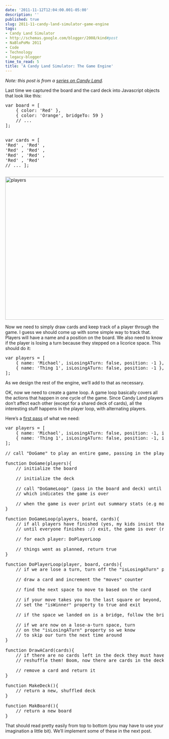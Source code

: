 ```yaml
---
date: '2011-11-12T12:04:00.001-05:00'
description: ''
published: true
slug: 2011-11-candy-land-simulator-game-engine
tags:
- Candy Land Simulator
- http://schemas.google.com/blogger/2008/kind#post
- NaBloPoMo 2011
- Code
- Technology
- legacy-blogger
time_to_read: 5
title: 'A Candy Land Simulator: The Game Engine'
---
```


<p><em>Note: this post is from a </em><a href="http://blog.wassupy.com/search/label/Candy%20Land%20Simulator"><em>series on Candy Land</em></a><em>.</em></p>  <p>Last time we captured the board and the card deck into Javascript objects that look like this:</p>  <pre class="csharpcode"><span class="kwrd">var</span> board = [
    { color: <span class="str">'Red'</span> },
    { color: <span class="str">'Orange'</span>, bridgeTo: 59 }
    <span class="rem">// ...</span>
];

<span class="kwrd">var</span> cards = [
    <span class="str">'Red'</span>   , <span class="str">'Red'</span>   , <span class="str">'Red'</span>   , <span class="str">'Red'</span>   , <span class="str">'Red'</span>   , <span class="str">'Red'</span>   , <span class="str">'Red'</span>   , <span class="str">'Red'</span>
    <span class="rem">// ...</span>
];</pre>

<p><a href="http://claimyourjourney.com/2011/08/blog-7-running-and-candy-land/"><img alt="players" height="453" src="http://lh6.ggpht.com/--met3oPx4nc/Tr6nEfhiLfI/AAAAAAAAEF4/f3wKVfhaRIg/players%25255B7%25255D.jpg?imgmax=800" style="margin: 3px auto; display: block; float: none;" title="players" width="700" /></a></p>

<p>Now we need to simply draw cards and keep track of a player through the game. I guess we should come up with some simple way to track that. Players will have a name and a position on the board. We also need to know if the player is losing a turn because they stepped on a licorice space. This should do it:</p>

<pre class="csharpcode"><span class="kwrd">var</span> players = [
    { name: <span class="str">'Michael'</span>, isLosingATurn: <span class="kwrd">false</span>, position: -1 },
    { name: <span class="str">'Thing 1'</span>, isLosingATurn: <span class="kwrd">false</span>, position: -1 },
];</pre>

<p>As we design the rest of the engine, we’ll add to that as necessary.</p>

<p>OK, now we need to create a game loop. A game loop basically covers all the actions that happen in one cycle of the game. Since Candy Land players don’t affect each other (except for a shared deck of cards), all the interesting stuff happens in the player loop, with alternating players.</p>

<p>Here’s a <a href="http://jsfiddle.net/mharen/crgAX/6/">first pass</a> of what we need:</p>

<pre class="csharpcode"><span class="kwrd">var</span> players = [
    { name: <span class="str">'Michael'</span>, isLosingATurn: <span class="kwrd">false</span>, position: -1, isWinner: <span class="kwrd">false</span>, moves: 0 },
    { name: <span class="str">'Thing 1'</span>, isLosingATurn: <span class="kwrd">false</span>, position: -1, isWinner: <span class="kwrd">false</span>, moves: 0 }
];

<span class="rem">// call &quot;DoGame&quot; to play an entire game, passing in the players array</span>
          
<span class="kwrd">function</span> DoGame(players){
    <span class="rem">// initialize the board</span>
          
    <span class="rem">// initialize the deck</span>

    <span class="rem">// call &quot;DoGameLoop&quot; (pass in the board and deck) until it returns false, <br />    // which indicates the game is over</span>
    
    <span class="rem">// when the game is over print out summary stats (e.g move counts) and exit</span>
}
          
<span class="kwrd">function</span> DoGameLoop(players, board, cards){
    <span class="rem">// if all players have finished (yes, my kids insist that the game continues</span>
    <span class="rem">// until everyone finishes :/) exit, the game is over (return false)</span>
    
    <span class="rem">// for each player: DoPlayerLoop</span>
    
    <span class="rem">// things went as planned, return true</span>
}

<span class="kwrd">function</span> DoPlayerLoop(player, board, cards){
    <span class="rem">// if we are lose a turn, turn off the &quot;isLosingATurn&quot; property and we're done (exit now)</span>
    
    <span class="rem">// draw a card and increment the &quot;moves&quot; counter</span>
    
    <span class="rem">// find the next space to move to based on the card</span>
    
    <span class="rem">// if your move takes you to the last square or beyond, you win </span>
    <span class="rem">// set the &quot;isWinner&quot; property to true and exit</span>
    
    <span class="rem">// if the space we landed on is a bridge, follow the bridge</span>
    
    <span class="rem">// if we are now on a lose-a-turn space, turn <br />    // on the &quot;isLosingATurn&quot; property so we know </span>
    <span class="rem">// to skip our turn the next time around</span>
}

<span class="kwrd">function</span> DrawACard(cards){
    <span class="rem">// if there are no cards left in the deck they must have all been played so</span>
    <span class="rem">// reshuffle them! Boom, now there are cards in the deck</span>
    
    <span class="rem">// remove a card and return it</span>
}

<span class="kwrd">function</span> MakeDeck(){
    <span class="rem">// return a new, shuffled deck   </span>
}

<span class="kwrd">function</span> MakBoard(){
    <span class="rem">// return a new board</span>
}</pre>

<p>That should read pretty easily from top to bottom (you may have to use your imagination a little bit). We’ll implement some of these in the next post.</p>